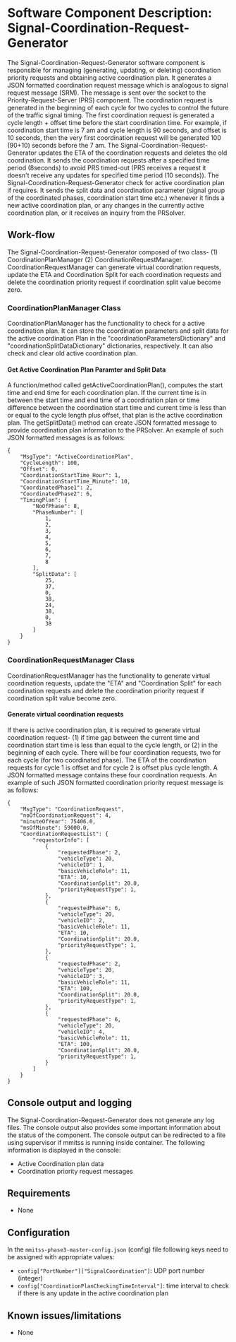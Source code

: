 # Software Component Description: Signal-Coordination-Request-Generator
The Signal-Coordination-Request-Generator software component is responsible for managing (generating, updating, or deleting) coordination priority requests and obtaining active coordination plan. It generates a JSON formatted coordination request message which is analogous to signal request message (SRM). The message is sent over the socket to the Priority-Request-Server (PRS) component. The coordination request is generated in the beginning of each cycle for two cycles to control the future of the traffic signal timing. The first coordination request is generated a cycle length + offset time before the start coordination time. For example, if coordination start time is 7 am and cycle length is 90 seconds, and offset is 10 seconds, then the very first coordination request will be generated 100 (90+10) seconds before the 7 am. The Signal-Coordination-Request-Generator updates the ETA of the coordination requests and deletes the old coordination. It sends the coordination requests after a specified time period (8seconds) to avoid PRS timed-out (PRS receives a request it doesn't receive any updates for specified time period (10 seconds)). The Signal-Coordination-Request-Generator check for active coordination plan if requires. It sends the split data and coordination parameter (signal group of the coordinated phases, coordination start time etc.) whenever it finds a new active coordination plan, or any changes in the currently active coordination plan, or it receives an inquiry from the PRSolver.

## Work-flow
The Signal-Coordination-Request-Generator composed of two class- (1) CoordinationPlanManager (2) CoordinationRequestManager. CoordinationRequestManager can generate virtual coordination requests, update the ETA and Coordination Split for each coordination requests and delete the coordination priority request if coordination split value become zero.

### CoordinationPlanManager Class
CoordinationPlanManager has the functionality to check for a active coordination plan. It can store the coordination parameters and split data for the active coordination Plan in the "coordinationParametersDictionary" and "coordinationSplitDataDictionary" dictionaries, respectively. It can also check and clear old active coordination plan.

#### Get Active Coordination Plan Paramter and Split Data
A function/method called getActiveCoordinationPlan(), computes the start time and end time for each coordination plan. If the current time is in between the start time and end time of a coordination plan or time difference between the coordination start time and current time is less than or equal to the cycle length plus offset, that plan is the active coordination plan. The getSplitData() method can create JSON formatted message to provide coordination plan information to the PRSolver. An example of such JSON formatted messages is as follows:
```
{
    "MsgType": "ActiveCoordinationPlan",
    "CycleLength": 100,
    "Offset": 0,
    "CoordinationStartTime_Hour": 1,
    "CoordinationStartTime_Minute": 10,
    "CoordinatedPhase1": 2,
    "CoordinatedPhase2": 6,
    "TimingPlan": {
        "NoOfPhase": 8,
        "PhaseNumber": [
            1,
            2,
            3,
            4,
            5,
            6,
            7,
            8
        ],
        "SplitData": [
            25,
            37,
            0,
            38,
            24,
            38,
            0,
            38
        ]
    }
}
```

### CoordinationRequestManager Class
CoordinationRequestManager has the functionality to generate virtual coordination requests, update the "ETA" and "Coordination Split" for each coordination requests and delete the coordination priority request if coordination split value become zero.

#### Generate virtual coordination requests
If there is active coordination plan, it is required to generate virtual coordination request- (1) if time gap between the current time and coordination start time is less than equal to the cycle length, or (2) in the beginning of each cycle. There will be four coordination requests, two for each cycle (for two coordinated phase). The ETA of the coordination requests for cycle 1 is offset and for cycle 2 is offset plus cycle length. A JSON formatted message contains these four coordination requests. An example of such JSON formatted coordination priority request message is as follows:
```
{
    "MsgType": "CoordinationRequest",
    "noOfCoordinationRequest": 4,
    "minuteOfYear": 75406.0,
    "msOfMinute": 59000.0,
    "CoordinationRequestList": {
        "requestorInfo": [
            {
                "requestedPhase": 2,
                "vehicleType": 20,
                "vehicleID": 1,
                "basicVehicleRole": 11,
                "ETA": 10,
                "CoordinationSplit": 20.0,
                "priorityRequestType": 1,
            },
            {
                "requestedPhase": 6,
                "vehicleType": 20,
                "vehicleID": 2,
                "basicVehicleRole": 11,
                "ETA": 10,
                "CoordinationSplit": 20.0,
                "priorityRequestType": 1,
            },
            {
                "requestedPhase": 2,
                "vehicleType": 20,
                "vehicleID": 3,
                "basicVehicleRole": 11,
                "ETA": 100,
                "CoordinationSplit": 20.0,
                "priorityRequestType": 1,
            },
            {
                "requestedPhase": 6,
                "vehicleType": 20,
                "vehicleID": 4,
                "basicVehicleRole": 11,
                "ETA": 100,
                "CoordinationSplit": 20.0,
                "priorityRequestType": 1,
            }
        ]
    }
}
```
## Console output and logging
The Signal-Coordination-Request-Generator does not generate any log files. The console output also provides some important information about the status of the component. The console output can be redirected to a file using supervisor if mmitss is running inside container. The following information is displayed in the console:
- Active Coordination plan data
- Coordination priority request messages

## Requirements
- None

## Configuration
In the `mmitss-phase3-master-config.json` (config) file following keys need to be assigned with appropriate values:
- `config["PortNumber"]["SignalCoordination"]`:  UDP port number (integer) 
- `config["CoordinationPlanCheckingTimeInterval"]`: time interval to check if there is any update in the active coordination plan

## Known issues/limitations
- None

